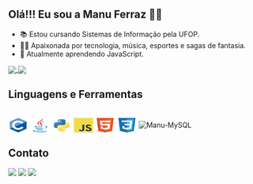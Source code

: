## Olá!!! Eu sou a Manu Ferraz 🙋‍♀️

- 📚 Estou cursando Sistemas de Informação pela UFOP.
- 👩‍💻 Apaixonada por tecnologia, música, esportes e sagas de fantasia.
- 📖 Atualmente aprendendo JavaScript.

<a href="https://github.com/emanuelleferraz">
  <img height=180cm align="center" src="https://github-readme-stats.vercel.app/api?username=emanuelleferraz&show_icons=true&theme=merko" />
</a>
<a href="https://github.com/emanuelleferraz">
  <img height=180cm align="center" src="https://github-readme-stats.vercel.app/api/top-langs?username=emanuelleferraz&layout=compact&langs_count=8&card_width=320&show_icons=true&theme=merko" />
</a>

## Linguagens e Ferramentas

<div style="display: inline_block"><br>
  <img align="center" alt="Manu-C" height="30" width="40" src="https://raw.githubusercontent.com/devicons/devicon/master/icons/c/c-original.svg">
  <img align="center" alt="Manu-Java" height="30" width="40" src="https://raw.githubusercontent.com/devicons/devicon/master/icons/java/java-original.svg">
  <img align="center" alt="Manu-Python" height="30" width="40" src="https://raw.githubusercontent.com/devicons/devicon/master/icons/python/python-original.svg">
  <img align="center" alt="Manu-Js" height="30" width="40" src="https://raw.githubusercontent.com/devicons/devicon/master/icons/javascript/javascript-original.svg">
  <img align="center" alt="Manu-HTML" height="30" width="40" src="https://raw.githubusercontent.com/devicons/devicon/master/icons/html5/html5-original.svg">
  <img align="center" alt="Manu-CSS" height="30" width="40" src="https://raw.githubusercontent.com/devicons/devicon/master/icons/css3/css3-original.svg">
  <img align="center" alt="Manu-MySQL" height="30" width="40" src="https://cdn.jsdelivr.net/gh/devicons/devicon@latest/icons/mysql/mysql-original.svg" />

</div>

## Contato

<div> 
  <a href="https://www.instagram.com/manuhferraz/" target="_blank"><img src="https://img.shields.io/badge/-Instagram-%23E4405F?style=for-the-badge&logo=instagram&logoColor=white" target="_blank"></a> 
  <a href = "mailto:emanuelle.ferrazlm@gmail.com"><img src="https://img.shields.io/badge/-Gmail-%23333?style=for-the-badge&logo=gmail&logoColor=red" target="_blank"></a>
  <a href="https://www.linkedin.com/in/emanuelle-ferraz-2a1277282/" target="_blank"><img src="https://img.shields.io/badge/-LinkedIn-%230077B5?style=for-the-badge&logo=linkedin&logoColor=white" target="_blank"></a> 
  
</div>
